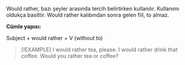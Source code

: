Would rather, bazı şeyler arasında tercih belirtirken kullanılır. Kullanımı oldukça basittir. Would rather kalıbından sonra gelen fiil, to almaz.

**Cümle yapısı:**

Subject + would rather + V (without to)

> [!EXAMPLE]
> I would rather tea, please.
> I would rather drink that coffee.
> Would you rather tea or coffee?
